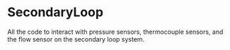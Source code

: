 # SecondaryLoop
All the code to interact with pressure sensors, thermocouple sensors, and the flow sensor on the secondary loop system. 

